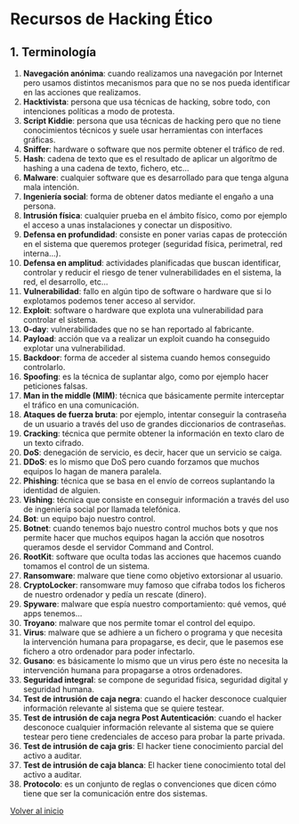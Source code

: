 # Recursos de Hacking Ético

## 1. Terminología

1. **Navegación anónima**: cuando realizamos una navegación por Internet pero usamos distintos mecanismos para que no se nos pueda identificar en las acciones que realizamos.
2. **Hacktivista**: persona que usa técnicas de hacking, sobre todo, con intenciones políticas a modo de protesta.
3. **Script Kiddie**: persona que usa técnicas de hacking pero que no tiene conocimientos técnicos y suele usar herramientas con interfaces gráficas.
4. **Sniffer**: hardware o software que nos permite obtener el tráfico de red.
5. **Hash**: cadena de texto que es el resultado de aplicar un algorítmo de hashing a una cadena de texto, fichero, etc...
6. **Malware**: cualquier software que es desarrollado para que tenga alguna mala intención.
7. **Ingeniería social**: forma de obtener datos mediante el engaño a una persona.
8. **Intrusión física**: cualquier prueba en el ámbito físico, como por ejemplo el acceso a unas instalaciones y conectar un dispositivo.
9. **Defensa en profundidad**: consiste en poner varias capas de protección en el sistema que queremos proteger (seguridad física, perimetral, red interna...).
10. **Defensa en amplitud**: actividades planificadas que buscan identificar, controlar y reducir el riesgo de tener vulnerabilidades en el sistema, la red, el desarrollo, etc...
11. **Vulnerabilidad**: fallo en algún tipo de software o hardware que si lo explotamos podemos tener acceso al servidor.
12. **Exploit**: software o hardware que explota una vulnerabilidad para controlar el sistema.
13. **0-day**: vulnerabilidades que no se han reportado al fabricante.
14. **Payload**: acción que va a realizar un exploit cuando ha conseguido explotar una vulnerabilidad.
15. **Backdoor**: forma de acceder al sistema cuando hemos conseguido controlarlo.
16. **Spoofing**: es la técnica de suplantar algo, como por ejemplo hacer peticiones falsas.
17. **Man in the middle (MIM)**: técnica que básicamente permite interceptar el tráfico en una comunicación.
18. **Ataques de fuerza bruta**: por ejemplo, intentar conseguir la contraseña de un usuario a través del uso de grandes diccionarios de contraseñas.
19. **Cracking**: técnica que permite obtener la información en texto claro de un texto cifrado.
20. **DoS**: denegación de servicio, es decir, hacer que un servicio se caiga.
21. **DDoS**: es lo mismo que DoS pero cuando forzamos que muchos equipos lo hagan de manera paralela.
22. **Phishing**: técnica que se basa en el envío de correos suplantando la identidad de alguien.
23. **Vishing**: técnica que consiste en conseguir información a través del uso de ingeniería social por llamada telefónica.
24. **Bot**: un equipo bajo nuestro control.
25. **Botnet**: cuando tenemos bajo nuestro control muchos bots y que nos permite hacer que muchos equipos hagan la acción que nosotros queramos desde el servidor Command and Control.
26. **RootKit**: software que oculta todas las acciones que hacemos cuando tomamos el control de un sistema.
27. **Ransomware**: malware que tiene como objetivo extorsionar al usuario.
28. **CryptoLocker**: ransomware muy famoso que cifraba todos los ficheros de nuestro ordenador y pedía un rescate (dinero).
29. **Spyware**: malware que espía nuestro comportamiento: qué vemos, qué apps tenemos...
30. **Troyano**: malware que nos permite tomar el control del equipo.
31. **Virus**: malware que se adhiere a un fichero o programa y que necesita la intervención humana para propagarse, es decir, que le pasemos ese fichero a otro ordenador para poder infectarlo.
32. **Gusano**: es básicamente lo mismo que un virus pero éste no necesita la intervención humana para propagarse a otros ordenadores.
33. **Seguridad integral**: se compone de seguridad física, seguridad digital y seguridad humana.
34. **Test de intrusión de caja negra**: cuando el hacker desconoce cualquier información relevante al sistema que se quiere testear.
34. **Test de intrusión de caja negra Post Autenticación**: cuando el hacker desconoce cualquier información relevante al sistema que se quiere testear pero tiene credenciales de acceso para probar la parte privada.
35. **Test de intrusión de caja gris**: El hacker tiene conocimiento parcial del activo a auditar.
35. **Test de intrusión de caja blanca**: El hacker tiene conocimiento total del activo a auditar.
37. **Protocolo**: es un conjunto de reglas o convenciones que dicen cómo tiene que ser la comunicación entre dos sistemas.

[Volver al inicio](./../README.md)